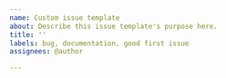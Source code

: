 ```yaml
---
name: Custom issue template
about: Describe this issue template's purpose here.
title: ''
labels: bug, documentation, good first issue
assignees: @author

---
```



